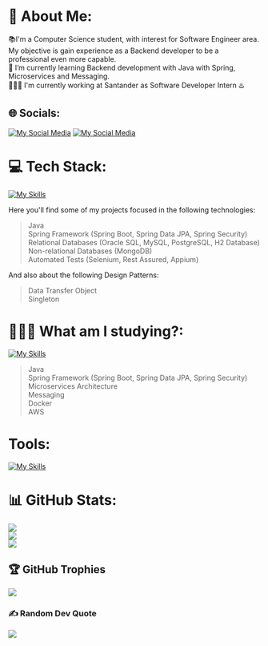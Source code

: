 

# 💫 About Me:
📚I'm a Computer Science student, with interest for Software Engineer area. My objective is gain experience as a Backend developer to be a professional even more capable.<br>🌱 I’m currently learning Backend development with Java with Spring, Microservices and Messaging.<br> 🧑🏾‍💻 I'm currently working at Santander as Software Developer Intern ♨️


## 🌐 Socials:
[![My Social Media](https://skillicons.dev/icons?i=instagram)](https://instagram.com/gb_alves6) [![My Social Media](https://skillicons.dev/icons?i=linkedin)](https://www.linkedin.com/in/gabriel-henrique-alves-dev/) 


# 💻 Tech Stack:
[![My Skills](https://skillicons.dev/icons?i=java,spring,rabbitmq,docker,aws)](https://skillicons.dev)

Here you'll find some of my projects focused in the following technologies:
> Java <br>
> Spring Framework (Spring Boot, Spring Data JPA, Spring Security) <br>
> Relational Databases (Oracle SQL, MySQL, PostgreSQL, H2 Database) <br>
> Non-relational Databases (MongoDB) <br>
> Automated Tests (Selenium, Rest Assured, Appium) 

And also about the following Design Patterns:
> Data Transfer Object <br>
> Singleton

# 🧑🏾‍💻 What am I studying?:
[![My Skills](https://skillicons.dev/icons?i=java,spring,docker,aws,rabbitmq,kafka)](https://skillicons.dev)
> Java <br>
> Spring Framework (Spring Boot, Spring Data JPA, Spring Security) <br>
> Microservices Architecture <br>
> Messaging <br>
> Docker <br>
> AWS <br>

# Tools:
[![My Skills](https://skillicons.dev/icons?i=idea,vscode,postman,gitlab,github,git)](https://skillicons.dev)

# 📊 GitHub Stats:
![](https://github-readme-stats.vercel.app/api?username=gb-alves03&theme=tokyonight&hide_border=false&include_all_commits=true&count_private=true)<br/>
![](https://github-readme-streak-stats.herokuapp.com/?user=gb-alves03&theme=tokyonight&hide_border=false)<br/>
![](https://github-readme-stats.vercel.app/api/top-langs/?username=gb-alves03&theme=tokyonight&hide_border=false&include_all_commits=true&count_private=true&layout=compact)<br>



## 🏆 GitHub Trophies
![](https://github-profile-trophy.vercel.app/?username=gb-alves03&theme=radical&no-frame=false&no-bg=false&margin-w=4)

### ✍️ Random Dev Quote
![](https://quotes-github-readme.vercel.app/api?type=horizontal&theme=radical)

<!-- Proudly created with GPRM ( https://gprm.itsvg.in ) -->
